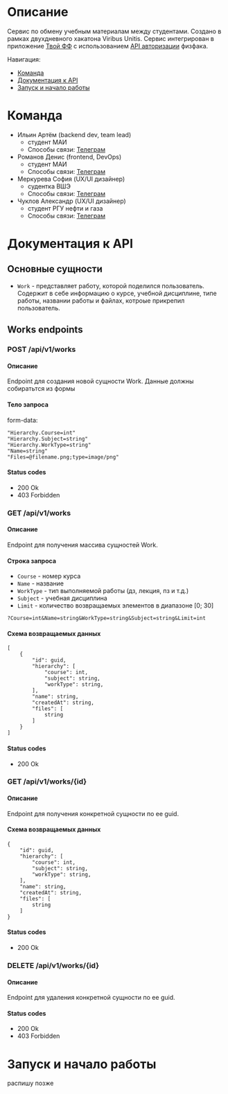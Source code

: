 # Описание
Сервис по обмену учебным материалам между студентами. Создано в рамках двухдневного хакатона Viribus Unitis. Сервис интегрирован в приложение [Твой ФФ](https://app.profcomff.com/)
с использованием [API авторизации](https://github.com/profcomff/auth-api) физфака.

Навигация:
- [Команда](#команда)
- [Документация к API](#документация-к-api)
- [Запуск и начало работы](#запуск-и-начало-работы)
# Команда
- Ильин Артём (backend dev, team lead)
	- студент МАИ
	- Способы связи: [Телеграм](https://t.me/LightChimera)
- Романов Денис (frontend, DevOps)
	- студент МАИ
	- Способы связи: [Телеграм](https://t.me/y7o4ka)
- Меркурева София (UX/UI дизайнер)
	- судентка ВШЭ
	- Способы связи: [Телеграм](https://t.me/sofimerk)
- Чуклов Александр (​UX/UI дизайнер)
	- студент РГУ нефти и газа
	- Способы связи: [Телеграм](https://t.me/dyrtand)


# Документация к API 

## Основные сущности
- `Work` - представляет работу, которой поделился пользователь. Содержит в себе информацию о курсе, учебной дисциплине, типе работы, названии работы и файлах, котроые прикрепил пользователь.

## Works endpoints
### POST /api/v1/works
#### Описание
Endpoint для создания новой сущности Work.
Данные должны собиратьтся из формы
#### Тело запроса
form-data:
``` form-data
"Hierarchy.Course=int"
"Hierarchy.Subject=string"
"Hierarchy.WorkType=string"
"Name=string"
"Files=@filename.png;type=image/png"
```
#### Status codes
- 200 Ok
- 403 Forbidden

### GET /api/v1/works
#### Описание
Endpoint для получения массива сущностей Work.
#### Строка запроса
- `Course` - номер курса
- `Name` - название
- `WorkType` - тип выполняемой работы (дз, лекция, пз и т.д.)
- `Subject` - учебная дисциплина
- `Limit` - количество возвращаемых элементов в диапазоне [0; 30]

``` query
?Course=int&Name=string&WorkType=string&Subject=string&Limit=int
```
#### Схема возвращаемых данных
```
[
	{
		"id": guid,
		"hierarchy": [
			"course": int,
			"subject": string,
			"workType": string,
		],
		"name": string,
		"createdAt": string,
		"files": [
			string
		]
	}
]
```
#### Status codes
- 200 Ok


### GET /api/v1/works/{id}
#### Описание
Endpoint для получения конкретной сущности по ее guid.
#### Схема возвращаемых данных

```
{
	"id": guid,
	"hierarchy": [
		"course": int,
		"subject": string,
		"workType": string,
	],
	"name": string,
	"createdAt": string,
	"files": [
		string
	]
}
```
#### Status codes
- 200 Ok

### DELETE /api/v1/works/{id}
#### Описание
Endpoint для удаления конкретной сущности по ее guid.
#### Status codes
- 200 Ok
- 403 Forbidden

# Запуск и начало работы
распишу позже
